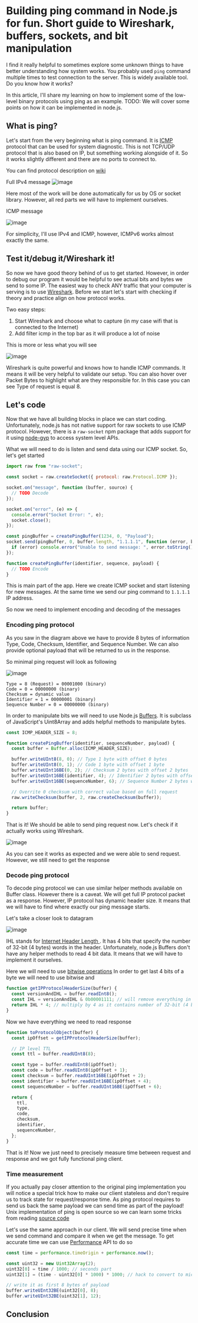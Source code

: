 # Building ping command in Node.js for fun. Short guide to Wireshark, buffers, sockets, and bit manipulation

I find it really helpful to sometimes explore some unknown things to have better understanding how system works. You probably used `ping` command multiple times to test connection to the server. This is widely available tool. Do you know how it works?

In this article, I'll share my learning on how to implement some of the low-level binary protocols using ping as an example. TODO: We will cover some points on how it can be implemented in node.js.

## What is ping?

Let's start from the very beginning what is ping command. It is [ICMP](https://en.wikipedia.org/wiki/Internet_Control_Message_Protocol) protocol that can be used for system diagnostic. This is not TCP/UDP protocol that is also based on IP, but something working alongside of it. So it works slightly different and there are no ports to connect to.

You can find protocol description on [wiki](<https://en.wikipedia.org/wiki/Ping_(networking_utility)#Message_format>)

Full IPv4 message
![image](./imgs/request-full-ipv4-datagram.png)

Here most of the work will be done automatically for us by OS or socket library. However, all red parts we will have to implement ourselves.

ICMP message

![image](./imgs/request-datagram.png)

For simplicity, I'll use IPv4 and ICMP, however, ICMPv6 works almost exactly the same.

## Test it/debug it/Wireshark it!

So now we have good theory behind of us to get started. However, in order to debug our program it would be helpful to see actual bits and bytes we send to some IP. The easiest way to check ANY traffic that your computer is serving is to use [Wireshark](https://www.wireshark.org/download.html). Before we start let's start with checking if theory and practice align on how protocol works.

Two easy steps:

1. Start Wireshark and choose what to capture (in my case wifi that is connected to the Internet)
2. Add filter icmp in the top bar as it will produce a lot of noise

This is more or less what you will see

![image](./imgs/wireshark.png)

Wireshark is quite powerful and knows how to handle ICMP commands. It means it will be very helpful to validate our setup. You can also hover over Packet Bytes to highlight what are they responsible for. In this case you can see Type of request is equal 8.

## Let's code

Now that we have all building blocks in place we can start coding. Unfortunately, node.js has not native support for raw sockets to use ICMP protocol. However, there is a `raw-socket` npm package that adds support for it using [node-gyp](https://github.com/nodejs/node-gyp) to access system level APIs.

What we will need to do is listen and send data using our ICMP socket. So, let's get started

```js
import raw from "raw-socket";

const socket = raw.createSocket({ protocol: raw.Protocol.ICMP });

socket.on("message", function (buffer, source) {
  // TODO Decode
});

socket.on("error", (e) => {
  console.error("Socket Error: ", e);
  socket.close();
});

const pingBuffer = createPingBuffer(1234, 0, "Payload");
socket.send(pingBuffer, 0, buffer.length, "1.1.1.1", function (error, bytes) {
  if (error) console.error("Unable to send message: ", error.toString());
});

function createPingBuffer(identifier, sequence, payload) {
  // TODO Encode
}
```

This is main part of the app. Here we create ICMP socket and start listening for new messages. At the same time we send our ping command to `1.1.1.1` IP address.

So now we need to implement encoding and decoding of the messages

### Encoding ping protocol

As you saw in the diagram above we have to provide 8 bytes of information Type, Code, Checksum, Identifier, and Sequence Number. We can also provide optional payload that will be returned to us in the response.

So minimal ping request will look as following

![image](./imgs/requet-expected-minimal.png)

```
Type = 8 (Request) = 00001000 (binary)
Code = 0 = 00000000 (binary)
Checksum = dynamic value
Identifier = 1 = 00000001 (binary)
Sequence Number = 0 = 00000000 (binary)
```

In order to manipulate bits we will need to use Node.js [Buffers](https://nodejs.org/api/buffer.html). It is subclass of JavaScript's Uint8Array and adds helpful methods to manipulate bytes.

```js
const ICMP_HEADER_SIZE = 8;

function createPingBuffer(identifier, sequenceNumber, payload) {
  const buffer = Buffer.alloc(ICMP_HEADER_SIZE);

  buffer.writeUInt8(8, 0); // Type 1 byte with offset 0 bytes
  buffer.writeUInt8(0, 1); // Code 1 byte with offset 1 byte
  buffer.writeUInt16BE(0, 2); // Checksum 2 bytes with offset 2 bytes
  buffer.writeUInt16BE(identifier, 4); // Identifier 2 bytes with offset 4 bytes
  buffer.writeUInt16BE(sequenceNumber, 6); // Sequence Number 2 bytes with offset 6 bytes

  // Overrite 0 checksum with correct value based on full request
  raw.writeChecksum(buffer, 2, raw.createChecksum(buffer));

  return buffer;
}
```

That is it! We should be able to send ping request now. Let's check if it actually works using Wireshark.

![image](./imgs/wireshark-request.png)

As you can see it works as expected and we were able to send request. However, we still need to get the response

### Decode ping protocol

To decode ping protocol we can use similar helper methods available on Buffer class. However there is a caveat. We will get full IP protocol packet as a response. However, IP protocol has dynamic header size. It means that we will have to find where exactly our ping message starts.

Let's take a closer look to datagram

![image](./imgs/ip-header.png)

IHL stands for [Internet Header Length ](https://en.wikipedia.org/wiki/Internet_Protocol_version_4#IHL). It has 4 bits that specify the number of 32-bit (4 bytes) words in the header. Unfortunately, node.js Buffers don't have any helper methods to read 4 bit data. It means that we will have to implement it ourselves.

Here we will need to use [bitwise operations](https://developer.mozilla.org/en-US/docs/Web/JavaScript/Reference/Operators/Bitwise_AND) In order to get last 4 bits of a byte we will need to use bitwise and

```js
function getIPProtocolHeaderSize(buffer) {
  const versionAndIHL = buffer.readInt8();
  const IHL = versionAndIHL & 0b00001111; // will remove everything in the first 4 bits -> 0x0000XXXX
  return IHL * 4; // multiply by 4 as it contains number of 32-bit (4 bytes) words
}
```

Now we have everything we need to read response

```js
function toProtocolObject(buffer) {
  const ipOffset = getIPProtocolHeaderSize(buffer);

  // IP level TTL
  const ttl = buffer.readUInt8(8);

  const type = buffer.readUInt8(ipOffset);
  const code = buffer.readUInt8(ipOffset + 1);
  const checksum = buffer.readUInt16BE(ipOffset + 2);
  const identifier = buffer.readUInt16BE(ipOffset + 4);
  const sequenceNumber = buffer.readUInt16BE(ipOffset + 6);

  return {
    ttl,
    type,
    code,
    checksum,
    identifier,
    sequenceNumber,
  };
}
```

That is it! Now we just need to precisely measure time between request and response and we got fully functional ping client.

### Time measurement

If you actually pay closer attention to the original ping implementation you will notice a special trick how to make our client stateless and don't require us to track state for request/response time. As ping protocol requires to send us back the same payload we can send time as part of the payload! Unix implementation of ping is open source so we can learn some tricks from reading [source code](https://github.com/dspinellis/unix-history-repo/blob/BSD-4_3/usr/src/etc/ping.c#L233)

Let's use the same approach in our client. We will send precise time when we send command and compare it when we get the message. To get accurate time we can use [Performance](https://nodejs.org/api/globals.html#performance) API to do so

```js
const time = performance.timeOrigin + performance.now();

const uint32 = new Uint32Array(2);
uint32[0] = time / 1000; // seconds part
uint32[1] = (time - uint32[0] * 1000) * 1000; // hack to convert to microseconds that original ping uses

// write it as first 8 bytes of payload
buffer.writeUInt32BE(uint32[0], 8);
buffer.writeUInt32BE(uint32[1], 12);
```

## Conclusion
